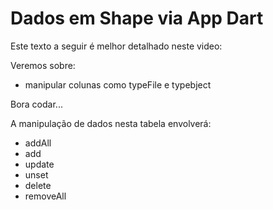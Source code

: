 # Dados em Shape via App Dart

Este texto a seguir é melhor detalhado neste video: 

Veremos sobre:
* manipular colunas como typeFile e typebject

Bora codar...

A manipulação de dados nesta tabela envolverá:
* addAll
* add
* update
* unset
* delete
* removeAll
